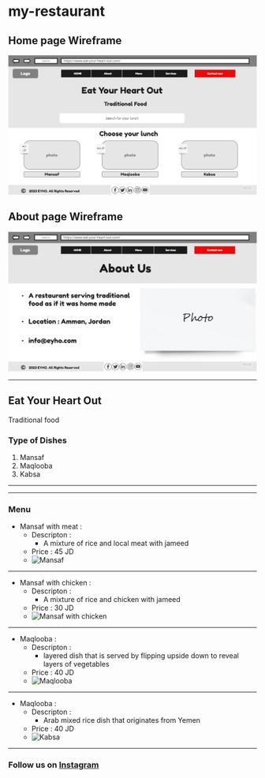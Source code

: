 # my-restaurant



## Home page Wireframe
![Home page Wireframe](/assets/My%20First%20Board%20-%20Home%20page%20wireframe.jpg)


## About page Wireframe
![About page Wireframe](/assets/My%20First%20Board%20-%20About%20page%20wireframe.jpg)

***

## **Eat Your Heart Out**
Traditional food

### Type of Dishes
1. Mansaf
2. Maqlooba
3. Kabsa 

***
***
### Menu 
- Mansaf with meat :
  + Descripton :
      - A mixture of rice and local meat with jameed
  + Price : 45 JD
  + ![Mansaf](https://procrastinatorcook.files.wordpress.com/2013/07/dsc00406.jpg)
***

- Mansaf with chicken :
  + Descripton :
      - A mixture of rice and chicken with jameed
  + Price : 30 JD
  + ![Mansaf with chicken](https://www.ounousa.com/wp-content/uploads/fly-images/120089/150615083043642-638x654.jpg)
***

- Maqlooba :
  + Descripton :
      - layered dish that is served by flipping upside down to reveal layers of vegetables
  + Price : 40 JD
  + ![Maqlooba](https://tasteofpalestine.org/user/pages/02.Recipes/04.maqluba-chicken-rice-pot/maqluba-header-2.jpg)
***
- Maqlooba :
  + Descripton :
      - Arab mixed rice dish that originates from Yemen
  + Price : 40 JD
  + ![Kabsa](https://i.ytimg.com/vi/hKWlaH0-jvs/maxresdefault.jpg)
***

### Follow us on [**Instagram**](https://instagram.com/)